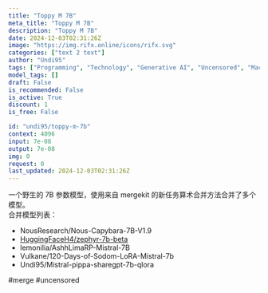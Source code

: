 ```yaml
---
title: "Toppy M 7B"
meta_title: "Toppy M 7B"
description: "Toppy M 7B"
date: 2024-12-03T02:31:26Z
image: "https://img.rifx.online/icons/rifx.svg"
categories: ["text 2 text"]
author: "Undi95"
tags: ["Programming", "Technology", "Generative AI", "Uncensored", "Machine Learning"]
model_tags: []
draft: False
is_recommended: False
is_active: True
discount: 1
is_free: False

id: "undi95/toppy-m-7b"
context: 4096
input: 7e-08
output: 7e-08
img: 0
request: 0
last_updated: 2024-12-03T02:31:26Z
---
```


一个野生的 7B 参数模型，使用来自 mergekit 的新任务算术合并方法合并了多个模型。  
合并模型列表：  
- NousResearch/Nous-Capybara-7B-V1.9  
- [HuggingFaceH4/zephyr-7b-beta](/huggingfaceh4/zephyr-7b-beta)  
- lemonilia/AshhLimaRP-Mistral-7B  
- Vulkane/120-Days-of-Sodom-LoRA-Mistral-7b  
- Undi95/Mistral-pippa-sharegpt-7b-qlora  

#merge #uncensored  

